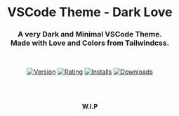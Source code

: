 <h1 align="center">
VSCode Theme - Dark Love
</h1>
<h3 align="center">
A very Dark and Minimal VSCode Theme.<br>
Made with Love and Colors from Tailwindcss.
</h3>
<br>
<p align="center">
    <a href="https://marketplace.visualstudio.com/items?itemName=TimoEi.vscode-theme-dark-love"><img src="https://vsmarketplacebadge.apphb.com/version-short/TimoEi.vscode-theme-dark-love.svg?style=for-the-badge&colorA=252526&colorB=155e75&label=VERSION" alt="Version"></a>&nbsp;<a href="https://marketplace.visualstudio.com/items?itemName=TimoEi.vscode-theme-dark-love"><img src="https://vsmarketplacebadge.apphb.com/rating-short/TimoEi.vscode-theme-dark-love.svg?style=for-the-badge&colorA=252526&colorB=155e75&label=Rating" alt="Rating"></a>&nbsp;<a href="https://marketplace.visualstudio.com/items?itemName=TimoEi.vscode-theme-dark-love"><img src="https://vsmarketplacebadge.apphb.com/installs-short/TimoEi.vscode-theme-dark-love.svg?style=for-the-badge&colorA=252526&colorB=155e75&label=Installs" alt="Installs"></a>&nbsp;<a href="https://marketplace.visualstudio.com/items?itemName=TimoEi.vscode-theme-dark-love"><img src="https://vsmarketplacebadge.apphb.com/downloads-short/TimoEi.vscode-theme-dark-love.svg?style=for-the-badge&colorA=252526&colorB=155e75&label=Downloads" alt="Downloads"></a>
</p>
<br>
<br>
<p align="center"><b>W.I.P</b></p>
